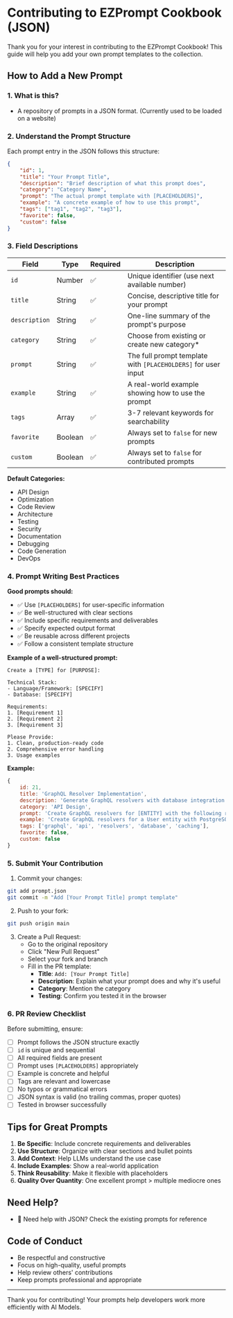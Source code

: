 # Contributing to EZPrompt Cookbook (JSON)

Thank you for your interest in contributing to the EZPrompt Cookbook! This guide will help you add your own prompt templates to the collection.

## How to Add a New Prompt

### 1. What is this?

- A repository of prompts in a JSON format. (Currently used to be loaded on a website)

### 2. Understand the Prompt Structure

Each prompt entry in the JSON follows this structure:

```json
{
    "id": 1,
    "title": "Your Prompt Title",
    "description": "Brief description of what this prompt does",
    "category": "Category Name",
    "prompt": "The actual prompt template with [PLACEHOLDERS]",
    "example": "A concrete example of how to use this prompt",
    "tags": ["tag1", "tag2", "tag3"],
    "favorite": false,
    "custom": false
}
```

### 3. Field Descriptions

| Field | Type | Required | Description |
|-------|------|----------|-------------|
| `id` | Number | ✅ | Unique identifier (use next available number) |
| `title` | String | ✅ | Concise, descriptive title for your prompt |
| `description` | String | ✅ | One-line summary of the prompt's purpose |
| `category` | String | ✅ | Choose from existing or create new category* |
| `prompt` | String | ✅ | The full prompt template with `[PLACEHOLDERS]` for user input |
| `example` | String | ✅ | A real-world example showing how to use the prompt |
| `tags` | Array | ✅ | 3-7 relevant keywords for searchability |
| `favorite` | Boolean | ✅ | Always set to `false` for new prompts |
| `custom` | Boolean | ✅ | Always set to `false` for contributed prompts |

**Default Categories:**
- API Design
- Optimization
- Code Review
- Architecture
- Testing
- Security
- Documentation
- Debugging
- Code Generation
- DevOps

### 4. Prompt Writing Best Practices

**Good prompts should:**
- ✅ Use `[PLACEHOLDERS]` for user-specific information
- ✅ Be well-structured with clear sections
- ✅ Include specific requirements and deliverables
- ✅ Specify expected output format
- ✅ Be reusable across different projects
- ✅ Follow a consistent template structure

**Example of a well-structured prompt:**

```
Create a [TYPE] for [PURPOSE]:

Technical Stack:
- Language/Framework: [SPECIFY]
- Database: [SPECIFY]

Requirements:
1. [Requirement 1]
2. [Requirement 2]
3. [Requirement 3]

Please Provide:
1. Clean, production-ready code
2. Comprehensive error handling
3. Usage examples
```

**Example:**

```javascript
{
    id: 21,
    title: 'GraphQL Resolver Implementation',
    description: 'Generate GraphQL resolvers with database integration and caching',
    category: 'API Design',
    prompt: 'Create GraphQL resolvers for [ENTITY] with the following requirements:\n\nSchema:\n[PASTE GRAPHQL SCHEMA]\n\nRequirements:\n1. Database integration with [DATABASE]\n2. Efficient data loading (DataLoader pattern)\n3. Authentication and authorization\n4. Error handling\n5. Caching strategy\n\nProvide complete resolver implementation with comments.',
    example: 'Create GraphQL resolvers for a User entity with PostgreSQL, including authentication',
    tags: ['graphql', 'api', 'resolvers', 'database', 'caching'],
    favorite: false,
    custom: false
}
```


### 5. Submit Your Contribution

1. Commit your changes:
```bash
git add prompt.json
git commit -m "Add [Your Prompt Title] prompt template"
```

2. Push to your fork:
```bash
git push origin main
```

3. Create a Pull Request:
   - Go to the original repository
   - Click "New Pull Request"
   - Select your fork and branch
   - Fill in the PR template:
     - **Title**: `Add: [Your Prompt Title]`
     - **Description**: Explain what your prompt does and why it's useful
     - **Category**: Mention the category
     - **Testing**: Confirm you tested it in the browser

### 6. PR Review Checklist

Before submitting, ensure:

- [ ] Prompt follows the JSON structure exactly
- [ ] `id` is unique and sequential
- [ ] All required fields are present
- [ ] Prompt uses `[PLACEHOLDERS]` appropriately
- [ ] Example is concrete and helpful
- [ ] Tags are relevant and lowercase
- [ ] No typos or grammatical errors
- [ ] JSON syntax is valid (no trailing commas, proper quotes)
- [ ] Tested in browser successfully

## Tips for Great Prompts

1. **Be Specific**: Include concrete requirements and deliverables
2. **Use Structure**: Organize with clear sections and bullet points
3. **Add Context**: Help LLMs understand the use case
4. **Include Examples**: Show a real-world application
5. **Think Reusability**: Make it flexible with placeholders
6. **Quality Over Quantity**: One excellent prompt > multiple mediocre ones

## Need Help?

- 📧 Need help with JSON? Check the existing prompts for reference

## Code of Conduct

- Be respectful and constructive
- Focus on high-quality, useful prompts
- Help review others' contributions
- Keep prompts professional and appropriate

---

Thank you for contributing! Your prompts help developers work more efficiently with AI Models.
